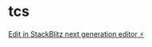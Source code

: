 # tcs

[Edit in StackBlitz next generation editor ⚡️](https://stackblitz.com/~/github.com/mahdialwakil/tcs)